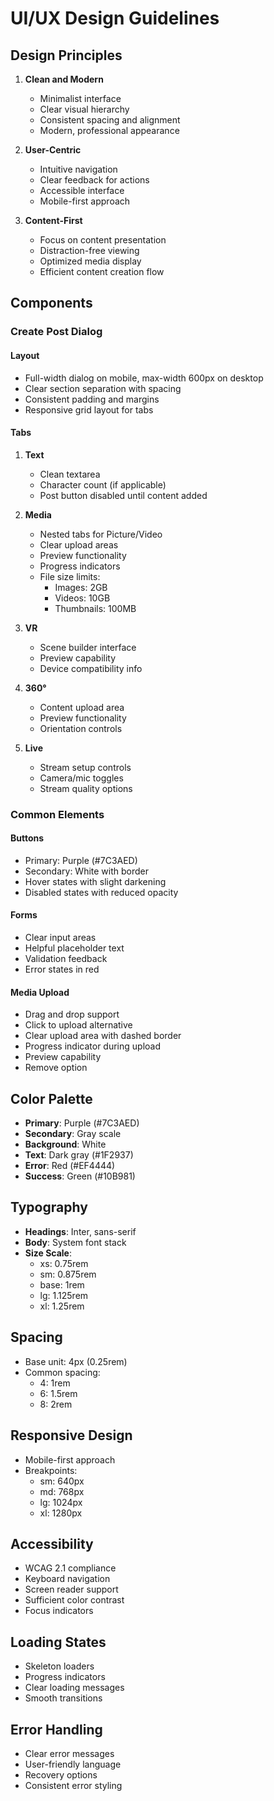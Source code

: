# UI/UX Design Guidelines

## Design Principles

1. **Clean and Modern**
   - Minimalist interface
   - Clear visual hierarchy
   - Consistent spacing and alignment
   - Modern, professional appearance

2. **User-Centric**
   - Intuitive navigation
   - Clear feedback for actions
   - Accessible interface
   - Mobile-first approach

3. **Content-First**
   - Focus on content presentation
   - Distraction-free viewing
   - Optimized media display
   - Efficient content creation flow

## Components

### Create Post Dialog

#### Layout
- Full-width dialog on mobile, max-width 600px on desktop
- Clear section separation with spacing
- Consistent padding and margins
- Responsive grid layout for tabs

#### Tabs
1. **Text**
   - Clean textarea
   - Character count (if applicable)
   - Post button disabled until content added

2. **Media**
   - Nested tabs for Picture/Video
   - Clear upload areas
   - Preview functionality
   - Progress indicators
   - File size limits:
     - Images: 2GB
     - Videos: 10GB
     - Thumbnails: 100MB

3. **VR**
   - Scene builder interface
   - Preview capability
   - Device compatibility info

4. **360°**
   - Content upload area
   - Preview functionality
   - Orientation controls

5. **Live**
   - Stream setup controls
   - Camera/mic toggles
   - Stream quality options

### Common Elements

#### Buttons
- Primary: Purple (#7C3AED)
- Secondary: White with border
- Hover states with slight darkening
- Disabled states with reduced opacity

#### Forms
- Clear input areas
- Helpful placeholder text
- Validation feedback
- Error states in red

#### Media Upload
- Drag and drop support
- Click to upload alternative
- Clear upload area with dashed border
- Progress indicator during upload
- Preview capability
- Remove option

## Color Palette

- **Primary**: Purple (#7C3AED)
- **Secondary**: Gray scale
- **Background**: White
- **Text**: Dark gray (#1F2937)
- **Error**: Red (#EF4444)
- **Success**: Green (#10B981)

## Typography

- **Headings**: Inter, sans-serif
- **Body**: System font stack
- **Size Scale**:
  - xs: 0.75rem
  - sm: 0.875rem
  - base: 1rem
  - lg: 1.125rem
  - xl: 1.25rem

## Spacing

- Base unit: 4px (0.25rem)
- Common spacing:
  - 4: 1rem
  - 6: 1.5rem
  - 8: 2rem

## Responsive Design

- Mobile-first approach
- Breakpoints:
  - sm: 640px
  - md: 768px
  - lg: 1024px
  - xl: 1280px

## Accessibility

- WCAG 2.1 compliance
- Keyboard navigation
- Screen reader support
- Sufficient color contrast
- Focus indicators

## Loading States

- Skeleton loaders
- Progress indicators
- Clear loading messages
- Smooth transitions

## Error Handling

- Clear error messages
- User-friendly language
- Recovery options
- Consistent error styling 